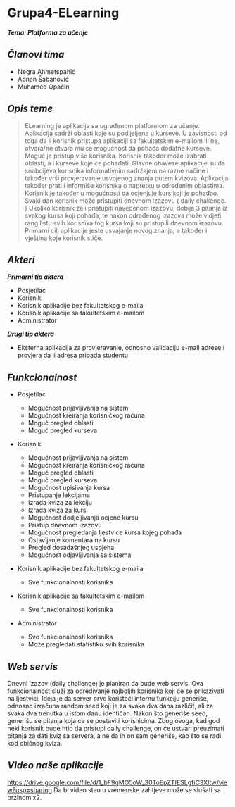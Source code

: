 # Grupa4-ELearning
***Tema: Platforma za učenje***

***Članovi tima*** 
-------------

- Negra Ahmetspahić
- Adnan Šabanović
- Muhamed Opačin

***Opis teme***
-------------
>ELearning je aplikacija sa ugrađenom platformom za učenje. Aplikacija sadrži oblasti koje su podijeljene u kurseve. U zavisnosti od toga da li korisnik pristupa aplikaciji sa fakultetskim e-mailom ili ne, otvara/ne otvara mu se mogućnost da pohađa dodatne kurseve.
Moguć je pristup više korisnika. Korisnik također može izabrati oblasti, a i kurseve koje će pohađati. Glavne obaveze aplikacije su da snabdijeva korisnika informativnim sadržajem na razne načine i također vrši provjeravanje usvojenog znanja putem kvizova. Aplikacija također prati i informiše korisnika o napretku u određenim oblastima. Korisnik je također u mogućnosti da ocjenjuje kurs koji je pohađao. Svaki dan korisnik može pristupiti dnevnom izazovu ( daily challenge. ) Ukoliko korisnik želi pristupiti navedenom izazovu, dobija 3 pitanja iz svakog kursa koji pohađa, te nakon odrađenog izazova može vidjeti rang listu svih korisnika tog kursa koji su pristupili dnevnom izazovu. Primarni cilj aplikacije jeste usvajanje novog znanja, a također i vještina koje korisnik stiče.


***Akteri***
-------------
***Primarni tip aktera***
- Posjetilac 
- Korisnik
- Korisnik aplikacije bez fakultetskog e-maila 
- Korisnik aplikacije sa fakultetskim e-mailom 
- Administrator 

***Drugi tip aktera***
- Eksterna aplikacija za provjeravanje, odnosno validaciju e-mail adrese i provjera da li adresa pripada studentu

***Funkcionalnost***
------------- 

+ Posjetilac
  + Mogućnost prijavljivanja na sistem
  + Mogućnost kreiranja korisničkog računa
  + Moguć pregled oblasti
  + Moguć pregled kurseva
  
+ Korisnik 
  + Mogućnost prijavljivanja na sistem
  + Mogućnost kreiranja korisničkog računa
  + Moguć pregled oblasti
  + Moguć pregled kurseva
  + Mogućnost upisivanja kursa
  + Pristupanje lekcijama
  + Izrada kviza za lekciju
  + Izrada kviza za kurs
  + Mogućnost dodjeljivanja ocjene kursu
  + Pristup dnevnom izazovu
  + Mogućnost pregledanja ljestvice kursa kojeg pohađa
  + Ostavljanje komentara na kursu
  + Pregled dosadašnjeg uspjeha
  + Mogućnost odjavljivanja sa sistema
 
  
+ Korisnik aplikacije bez fakultetskog e-maila
  + Sve funkcionalnosti korisnika

+ Korisnik aplikacije sa fakultetskim e-mailom  
  + Sve funkcionalnosti korisnika

+ Administrator
  + Sve funkcionalnosti korisnika
  + Može pregledati statistiku svih korisnika
 
***Web servis***
-------------

Dnevni izazov (daily challenge) je planiran da bude web servis. Ova funkcionalnost služi za određivanje najboljih korisnika koji će se prikazivati na ljestvici. Ideja je da server prvo koristeći internu funkciju generiše, odnosno izračuna random seed koji je za svaka dva dana različit, ali za svaka dva trenutka u istom danu identičan. Nakon što generiše seed, generišu se pitanja koja će se postaviti korisnicima. Zbog ovoga, kad god neki korisnik bude htio da pristupi daily challenge, on će ustvari preuzimati pitanja za dati kviz sa servera, a ne da ih on sam generiše, kao što se radi kod običnog kviza.

***Video naše aplikacije***
-------------
https://drive.google.com/file/d/1_bF9gMO5oW_30ToEpZTIESLgfiC3XItw/view?usp=sharing
Da bi video stao u vremenske zahtjeve može se slušati sa brzinom x2.
